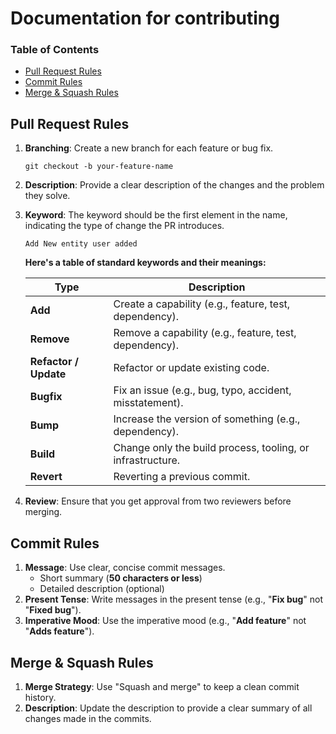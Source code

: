 # Documentation for contributing

### Table of Contents
- [Pull Request Rules](#pull-request-rules)
- [Commit Rules](#commit-rules)
- [Merge & Squash Rules](#merge--squash-rules)

## Pull Request Rules
1. **Branching**: Create a new branch for each feature or bug fix.
   ```
   git checkout -b your-feature-name
    ```
2. **Description**: Provide a clear description of the changes and the problem they solve.
3. **Keyword**: The keyword should be the first element in the name, indicating the type of change 
   the PR introduces. 
    ```
   Add New entity user added
    ```
   **Here's a table of standard keywords and their meanings:**

     | Type                  | Description                                                             |
     |-----------------------|-------------------------------------------------------------------------|
     | **Add**               | Create a capability (e.g., feature, test, dependency).                  |
     | **Remove**            | Remove a capability (e.g., feature, test, dependency).                  |
     | **Refactor / Update** | Refactor or update existing code.                                       |
     | **Bugfix**            | Fix an issue (e.g., bug, typo, accident, misstatement).                 |
     | **Bump**              | Increase the version of something (e.g., dependency).                   |
     | **Build**             | Change only the build process, tooling, or infrastructure.              |
     | **Revert**            | Reverting a previous commit.                                            |
4. **Review**: Ensure that you get approval from two reviewers before merging.

## Commit Rules
1. **Message**: Use clear, concise commit messages.
   * Short summary (**50 characters or less**)
   * Detailed description (optional)
2. **Present Tense**: Write messages in the present tense (e.g., "**Fix bug**" not "**Fixed bug**").
3. **Imperative Mood**: Use the imperative mood (e.g., "**Add feature**" not "**Adds feature**").

## Merge & Squash Rules
1. **Merge Strategy**: Use "Squash and merge" to keep a clean commit history.
2. **Description**: Update the description to provide a clear summary of all changes made in the commits.
